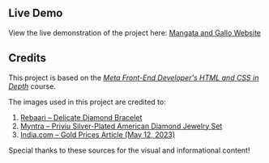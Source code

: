 ## Live Demo
View the live demonstration of the project here: [Mangata and Gallo Website](https://sawpaingchitmin.github.io/mangata-and-gallo/)

## Credits

This project is based on the *[Meta Front-End Developer's HTML and CSS in Depth](https://www.coursera.org/learn/html-and-css-in-depth/supplement/bpM1T/subject-selection)* course.

The images used in this project are credited to:

1. [Rebaari – Delicate Diamond Bracelet](https://rebaari.com/products/delicate-diamond-bracelet)  
2. [Myntra – Priviu Silver-Plated American Diamond Jewelry Set](https://www.myntra.com/jewellery-set/priviu/priviu-silver-plated-american-diamond-studded-necklace-and-earrings/28022362/buy)  
3. [India.com – Gold Prices Article (May 12, 2023)](https://www.india.com/business/gold-rates-come-down-on-may-12-2023-check-todays-gold-prices-in-top-metros-6045198/)

Special thanks to these sources for the visual and informational content!